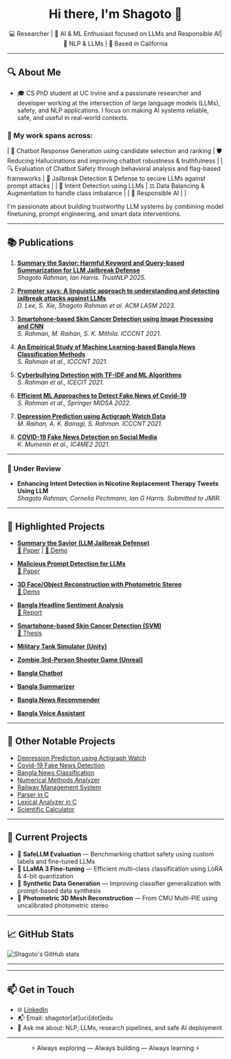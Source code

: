 <h1 align="center">Hi there, I'm Shagoto 👋</h1>

<p align="center">
  💻 Researcher | 🤖 AI & ML Enthusiast focused on LLMs and Responsible AI| 🔬 NLP & LLMs | 📍 Based in California
</p>

---
## 🔍 About Me
- 🎓 CS PhD student at UC Irvine and a passionate researcher and developer working at the intersection of large language models (LLMs), safety, and NLP applications. I focus on making AI systems reliable, safe, and useful in real-world contexts.

### 🔬 My work spans across:

| 🤖 Chatbot Response Generation using candidate selection and ranking  | 🛡️ Reducing Hallucinations and improving chatbot robustness & truthfulness          |
| 🔍 Evaluation of Chatbot Safety through behavioral analysis and flag-based frameworks | 🚨 Jailbreak Detection & Defense to secure LLMs against prompt attacks             |
| 🧠 Intent Detection using LLMs                                        | ⚖️ Data Balancing & Augmentation to handle class imbalance                         |
| 🤖 Responsible AI                                                    |                                                                                    |


I'm passionate about building trustworthy LLM systems by combining model finetuning, prompt engineering, and smart data interventions.

---

## 📚 Publications

1. [**Summary the Savior: Harmful Keyword and Query-based Summarization for LLM Jailbreak Defense**](https://doi.org/10.18653/v1/2025.trustnlp-main.17)  
   _Shagoto Rahman, Ian Harris. TrustNLP 2025._

2. [**Prompter says: A linguistic approach to understanding and detecting jailbreak attacks against LLMs**](https://doi.org/10.1145/3689217.3690618)  
   _D. Lee, S. Xie, Shagoto Rahman et al. ACM LASM 2023._

3. [**Smartphone-based Skin Cancer Detection using Image Processing and CNN**](https://ieeexplore.ieee.org/document/9579966)  
   _S. Rahman, M. Raihan, S. K. Mithila. ICCCNT 2021._

4. [**An Empirical Study of Machine Learning-based Bangla News Classification Methods**](https://ieeexplore.ieee.org/document/9579655)  
   _S. Rahman et al., ICCCNT 2021._

5. [**Cyberbullying Detection with TF-IDF and ML Algorithms**](https://ieeexplore.ieee.org/document/9641251)  
   _S. Rahman et al., ICECIT 2021._

6. [**Efficient ML Approaches to Detect Fake News of Covid-19**](https://doi.org/10.1007/978-981-19-2347-0_40)  
   _S. Rahman et al., Springer MIDSA 2022._

7. [**Depression Prediction using Actigraph Watch Data**](https://ieeexplore.ieee.org/document/9579614)  
   _M. Raihan, A. K. Bairagi, S. Rahman. ICCCNT 2021._

8. [**COVID-19 Fake News Detection on Social Media**](https://ieeexplore.ieee.org/document/9768523)  
   _K. Mumenin et al., IC4ME2 2021._

---

### 📝 Under Review

- **Enhancing Intent Detection in Nicotine Replacement Therapy Tweets Using LLM**  
  _Shagoto Rahman, Cornelia Pechmann, Ian G Harris. Submitted to JMIR._

---

## 🧪 Highlighted Projects

- **[Summary the Savior (LLM Jailbreak Defense)](https://github.com/shrestho10/SummaryTheSavior)**  
  [📄 Paper](https://aclanthology.org/2025.trustnlp-main.17/) | [🎥 Demo](https://www.youtube.com/watch?v=W2cgTBipBEo&t=1s)

- **[Malicious Prompt Detection for LLMs](https://github.com/shrestho10/malicious-prompt-detection-for-LLMs)**  
  [📄 Paper](https://dl.acm.org/doi/10.1145/3689217.3690618)

- **[3D Face/Object Reconstruction with Photometric Stereo](https://github.com/shrestho10/3D-Face-Object-Surface-Reconstruction-Using-Calibrated-and-Uncalibrated-Photometric-Stereo)**  
  [🎥 Demo](https://www.youtube.com/watch?v=5YFaPDeGGcs)

- **[Bangla Headline Sentiment Analysis](https://github.com/shrestho10/Bangla-Headline-Sentiment-Analysis)**  
  [📄 Report](https://github.com/shrestho10/Bangla-Headline-Sentiment-Analysis/blob/main/Bangla%20news%20headline%20sentiment%20analysis.pdf)

- **[Smartphone-based Skin Cancer Detection (SVM)](https://github.com/shrestho10/Smartphone-based-Skin-Cancer-Detection-using-Image-Processing-and-Support-Vector-Machine.-)**  
  [📄 Thesis](https://github.com/shrestho10/Smartphone-based-Skin-Cancer-Detection-using-Image-Processing-and-Support-Vector-Machine.-/blob/main/Thesis%20Report_%20Shagoto.pdf)

- **[Military Tank Simulator (Unity)](https://github.com/shrestho10/MilitaryTankSimulator)**

- **[Zombie 3rd-Person Shooter Game (Unreal)](https://github.com/shrestho10/Zombie-3rd-Person-shooter-3D-Game)**

- **[Bangla Chatbot](https://github.com/shrestho10/Bangla-Chatbot)**  
- **[Bangla Summarizer](https://github.com/shrestho10/Bangla-Summarizer)**  
- **[Bangla News Recommender](https://github.com/shrestho10/Bangla-Article-Similarity-and-recommendation-using-Cosine-Similarity_2)**  
- **[Bangla Voice Assistant](#)**

---

## 🧰 Other Notable Projects
- [Depression Prediction using Actigraph Watch](https://ieeexplore.ieee.org/document/9579614)  
- [Covid-19 Fake News Detection](#)  
- [Bangla News Classification](#)  
- [Numerical Methods Analyzer](https://github.com/shrestho10/NumericalMethods)  
- [Railway Management System](https://github.com/shrestho10/RailwayMangementSystem)  
- [Parser in C](https://github.com/shrestho10/Parser-In-C)  
- [Lexical Analyzer in C](https://github.com/shrestho10/Lexical-Analyzer-in-C)  
- [Scientific Calculator](https://github.com/shrestho10/SimpleCalculator)

---


## 🚧 Current Projects

- 🧪 **SafeLLM Evaluation** — Benchmarking chatbot safety using custom labels and fine-tuned LLMs
- 🦙 **LLaMA 3 Fine-tuning** — Efficient multi-class classification using LoRA & 4-bit quantization
- 🧵 **Synthetic Data Generation** — Improving classifier generalization with prompt-based data synthesis
- 📸 **Photometric 3D Mesh Reconstruction** — From CMU Multi-PIE using uncalibrated photometric stereo

---


## 📈 GitHub Stats
![Shagoto's GitHub stats](https://github-readme-stats.vercel.app/api?username=shrestho10&count_private=true&show_icons=true&theme=default)


---


---

## 📫 Get in Touch

- 🌐 [LinkedIn](https://www.linkedin.com/in/shagoto-rahman-656996188/)
- 📬 Email: shagotor[at]uci[dot]edu
- 💬 Ask me about: NLP, LLMs, research pipelines, and safe AI deployment

---

<p align="center">
  ⚡ Always exploring — Always building — Always learning ⚡
</p>
